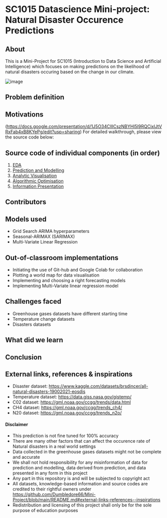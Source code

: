 # SC1015 Datascience Mini-project: Natural Disaster Occurence Predictions
## About
This is a Mini-Project for SC1015 (Introduction to Data Science and Artificial Intelligence) which focuses on making predictions on the likelihood of natural disasters occuring based on the change in our climate.

![image](https://github.com/Dumbledore66/Mini-Project/blob/main/Project%20cover%20page.png)

## Problem definition

## Motivations




(https://docs.google.com/presentation/d/1J5O34ClllCszNBYHl5l9RQCixlJtVRxFab4xB8KYePg/edit?usp=sharing)
For detailed walkthrough, please view the source code below:


## Source code of individual components (in order)
1. [EDA](https://github.com/)
2. [Prediction and Modelling](https://github.com/)
3. [Analytic Visualisation](https://github.com/)
4. [Algorithmic Optimisation](https://github.com/)
5. [Information Presentation](https://github.com/)

## Contributors





## Models used
- Grid Search ARIMA hyperparameters
- Seasonal-ARIMAX (SARIMAX) 
- Multi-Variate Linear Regression

## Out-of-classroom implementations
- Initiating the use of Git-hub and Google Colab for collaboration 
- Plotting a world map for data visualisation
- Implementing and choosing a right forecasting models
- Implementing Multi-Variate linear regression model

## Challenges faced
- Greenhouse gases datasets have different starting time
- Temperature change datasets 
- Disasters datasets 

## What did we learn


## Conclusion



## External links, references & inspirations
- Disaster dataset: https://www.kaggle.com/datasets/brsdincer/all-natural-disasters-19002021-eosdis
- Temperature dataset: https://data.giss.nasa.gov/gistemp/
- C02 dataset: https://gml.noaa.gov/ccgg/trends/data.html
- CH4 dataset: https://gml.noaa.gov/ccgg/trends_ch4/
- N20 dataset: https://gml.noaa.gov/ccgg/trends_n2o/


#### Disclaimer
- This prediction is not fine tuned for 100% accuracy
- There are many other factors that can affect the occurence rate of Natural disasters in a real world settings
- Data collected in the greenhouse gases datasets might not be complete and accurate
- We shall not hold responsibility for any misinformation of data for prediction and modelling, data derived from prediction, and data presented in any form in this project
- Any part in this repository is and will be subjected to copyright act
- All datasets, knowledge-based information and source codes are credited to their rightful owners under https://github.com/Dumbledore66/Mini-Project/blob/main/README.md#external-links-references--inspirations
- Redistribution and licensing of this project shall only be for the sole purpose of education purposes
